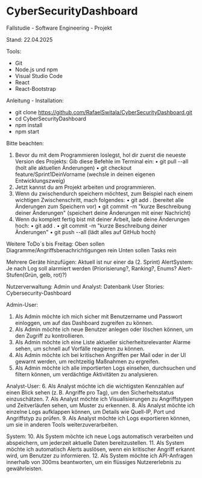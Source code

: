# CyberSecurityDashboard
Fallstudie - Software Engineering - Projekt

Stand: 22.04.2025

Tools:
- Git
- Node.js und npm
- Visual Studio Code
- React
- React-Bootstrap

Anleitung - Installation: 
- git clone https://github.com/RafaelSwitala/CyberSecurityDashboard.git
- cd CyberSecurityDashboard
- npm install
- npm start

Bitte beachten:
1.	Bevor du mit dem Programmieren loslegst, hol dir zuerst die neueste Version des Projekts:
Gib diese Befehle im Terminal ein:
•	git pull --all (holt alle aktuellen Änderungen)
•	git checkout feature/Sprint1DeinVorname (wechsle in deinen eigenen Entwicklungszweig)
2.	Jetzt kannst du am Projekt arbeiten und programmieren.
3.	Wenn du zwischendurch speichern möchtest, zum Beispiel nach einem wichtigen Zwischenschritt, mach folgendes:
•	git add . (bereitet alle Änderungen zum Speichern vor)
•	git commit -m "kurze Beschreibung deiner Änderungen" (speichert deine Änderungen mit einer Nachricht)
4.	Wenn du komplett fertig bist mit deiner Arbeit, lade deine Änderungen hoch:
•	git add .
•	git commit -m "kurze Beschreibung deiner Änderungen"
•	git push --all (lädt alles auf GitHub hoch)



Weitere ToDo´s bis Freitag:
Oben sollen Diagramme/Angriffsbenachrichtigungen rein
Unten sollen Tasks rein

Mehrere Geräte hinzufügen: Aktuell ist nur einer da (2. Sprint)
AlertSystem: Je nach Log soll alarmiert werden (Priorisierung?, Ranking?, Enums? Alert-Stufen(Grün, gelb, rot)?)

Nutzerverwaltung: Admin und Analyst: Datenbank
User Stories: Cybersecurity-Dashboard

Admin-User: 
1.	Als Admin möchte ich mich sicher mit Benutzername und Passwort einloggen, um auf das Dashboard zugreifen zu können.
2.	Als Admin möchte ich neue Benutzer anlegen oder löschen können, um den Zugriff zu kontrollieren.
3.	Als Admin möchte ich eine Liste aktueller sicherheitsrelevanter Alarme sehen, um schnell auf Vorfälle reagieren zu können.
4.	Als Admin möchte ich bei kritischen Angriffen per Mail oder in der UI gewarnt werden, um rechtzeitig Maßnahmen zu ergreifen.
5.	Als Admin möchte ich alle importierten Logs einsehen, durchsuchen und filtern können, um verdächtige Aktivitäten zu analysieren.

Analyst-User:
6.	Als Analyst möchte ich die wichtigsten Kennzahlen auf einen Blick sehen (z. B. Angriffe pro Tag), um den Sicherheitsstatus einzuschätzen.
7.	Als Analyst möchte ich Visualisierungen zu Angriffstypen und Zeitverläufen sehen, um Muster zu erkennen.
8.	Als Analyst möchte ich einzelne Logs aufklappen können, um Details wie Quell-IP, Port und Angriffstyp zu prüfen.
9.	Als Analyst möchte ich Logs exportieren können, um sie in anderen Tools weiterzuverarbeiten.

System:
10.	 Als System möchte ich neue Logs automatisch verarbeiten und abspeichern, um jederzeit aktuelle Daten bereitzustellen.
11.	 Als System möchte ich automatisch Alerts auslösen, wenn ein kritischer Angriff erkannt wird, um Benutzer zu informieren.
12.	 Als System möchte ich API-Anfragen innerhalb von 300ms beantworten, um ein flüssiges Nutzererlebnis zu gewährleisten.